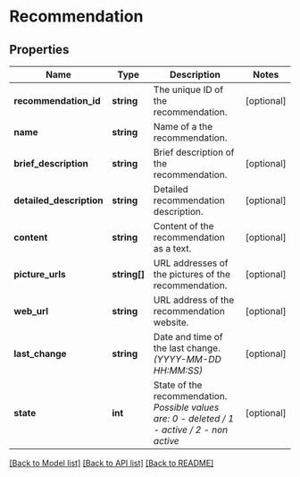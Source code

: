 # Recommendation

## Properties
Name | Type | Description | Notes
------------ | ------------- | ------------- | -------------
**recommendation_id** | **string** | The unique ID of the recommendation. | [optional] 
**name** | **string** | Name of a the recommendation. | 
**brief_description** | **string** | Brief description of the recommendation. | [optional] 
**detailed_description** | **string** | Detailed recommendation description. | [optional] 
**content** | **string** | Content of the recommendation as a text. | [optional] 
**picture_urls** | **string[]** | URL addresses of the pictures of the recommendation. | [optional] 
**web_url** | **string** | URL address of the recommendation website. | [optional] 
**last_change** | **string** | Date and time of the last change. *(YYYY-MM-DD HH:MM:SS)* | [optional] 
**state** | **int** | State of the recommendation. *Possible values are: 0 - deleted / 1 - active / 2 - non active* | [optional] 

[[Back to Model list]](../../README.md#documentation-for-models) [[Back to API list]](../../README.md#documentation-for-api-endpoints) [[Back to README]](../../README.md)

